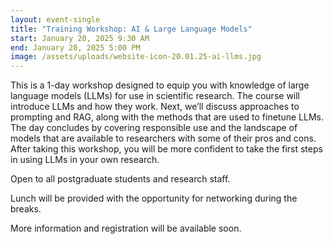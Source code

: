 ```yaml
---
layout: event-single
title: "Training Workshop: AI & Large Language Models"
start: January 20, 2025 9:30 AM
end: January 20, 2025 5:00 PM
image: /assets/uploads/website-icon-20.01.25-ai-llms.jpg
---
```

This is a 1-day workshop designed to equip you with knowledge of large language models (LLMs) for use in scientific research. The course will introduce LLMs and how they work. Next, we’ll discuss approaches to prompting and RAG, along with the methods that are used to finetune LLMs. The day concludes by covering responsible use and the landscape of models that are available to researchers with some of their pros and cons. After taking this workshop, you will be more confident to take the first steps in using LLMs in your own research.

Open to all postgraduate students and research staff.

Lunch will be provided with the opportunity for networking during the breaks.

M﻿ore information and registration will be available soon.
